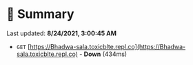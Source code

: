 # 📖 Summary
Last updated: **8/24/2021, 3:00:45 AM**

- `GET` [https://Bhadwa-sala.toxicblte.repl.co](https://Bhadwa-sala.toxicblte.repl.co) - **Down** (434ms)
